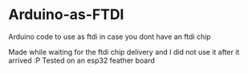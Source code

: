 # Arduino-as-FTDI
Arduino code to use as ftdi in case you dont have an ftdi chip

Made while waiting for the ftdi chip delivery and I did not use it after it arrived :P
Tested on an esp32 feather board
